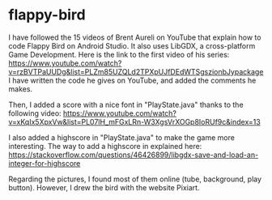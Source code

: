 # flappy-bird

I have followed the 15 videos of Brent Aureli on YouTube that explain how to code Flappy Bird on Android Studio.
It also uses LibGDX, a cross-platform Game Development.
Here is the link to the first video of his series: https://www.youtube.com/watch?v=rzBVTPaUUDg&list=PLZm85UZQLd2TPXpUJfDEdWTSgszionbJypackage
I have written the code he gives on YouTube, and added the comments he makes.


Then, I added a score with a nice font in "PlayState.java" thanks to the following video: https://www.youtube.com/watch?v=xKqIx5XpxVw&list=PL07lH_mFGxLRn-W3XgsVrXOGp8IoRUf9c&index=13


I also added a highscore in "PlayState.java" to make the game more interesting.
The way to add a highscore in explained here: https://stackoverflow.com/questions/46426899/libgdx-save-and-load-an-integer-for-highscore


Regarding the pictures, I found most of them online (tube, background, play button). However, I drew the bird with the website Pixiart.
